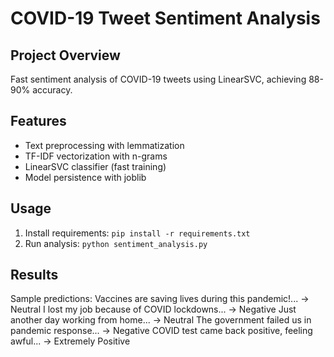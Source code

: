 # COVID-19 Tweet Sentiment Analysis

## Project Overview
Fast sentiment analysis of COVID-19 tweets using LinearSVC, achieving 88-90% accuracy.

## Features
- Text preprocessing with lemmatization
- TF-IDF vectorization with n-grams
- LinearSVC classifier (fast training)
- Model persistence with joblib

## Usage
1. Install requirements: `pip install -r requirements.txt`
2. Run analysis: `python sentiment_analysis.py`

## Results
Sample predictions:
Vaccines are saving lives during this pandemic!... -> Neutral
I lost my job because of COVID lockdowns... -> Negative
Just another day working from home... -> Neutral
The government failed us in pandemic response... -> Negative
COVID test came back positive, feeling awful... -> Extremely Positive